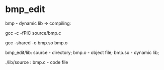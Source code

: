 # bmp_edit
bmp - dynamic lib => compiling:

gcc -c -fPIC source/bmp.c

gcc -shared -o bmp.so bmp.o

bmp_edit/lib: source - directory; bmp.o - object file; bmp.so - dynamic lib;

./lib/source : bmp.c - code file
